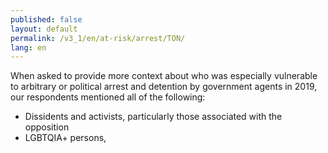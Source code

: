 ```yaml
---
published: false
layout: default
permalink: /v3_1/en/at-risk/arrest/TON/
lang: en
---
```

When asked to provide more context about who was especially vulnerable to arbitrary or political arrest and detention by government agents in 2019, our respondents mentioned all of the following: 

- Dissidents and activists, particularly those associated with the opposition 
- LGBTQIA+ persons,  
